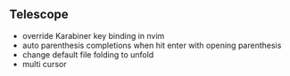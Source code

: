 ## Telescope

- override Karabiner key binding in nvim
- auto parenthesis completions when hit enter with opening parenthesis
- change default file folding to unfold
- multi cursor
